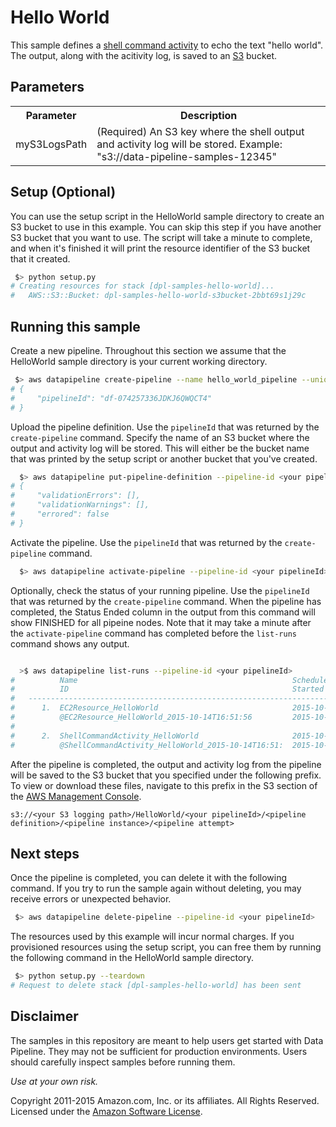 # Hello World

This sample defines a [shell command activity](http://docs.aws.amazon.com/datapipeline/latest/DeveloperGuide/dp-object-shellcommandactivity.html) to echo the text "hello world". The output, along with
the acitivity log, is saved to an [S3](https://aws.amazon.com/s3/) bucket.

## Parameters

<table>
<tr><th>Parameter</th><th>Description</th></tr>
<tr>
<td>myS3LogsPath</td>
<td>
(Required) An S3 key where the shell output and activity log will be stored. Example: "s3://data-pipeline-samples-12345"
</td>
</tr>
</table>

## Setup (Optional)

You can use the setup script in the HelloWorld sample directory to create an S3 bucket to use in
this example. You can skip this step if you have another S3 bucket that you want to use. The script
will take a minute to complete, and when it's finished it will print the resource identifier of the
S3 bucket that it created.

```sh
 $> python setup.py
# Creating resources for stack [dpl-samples-hello-world]...
#   AWS::S3::Bucket: dpl-samples-hello-world-s3bucket-2bbt69s1j29c
```

## Running this sample

Create a new pipeline. Throughout this section we assume that the HelloWorld sample directory is
your current working directory.

```sh
 $> aws datapipeline create-pipeline --name hello_world_pipeline --unique-id hello_world_pipeline 
# {
#     "pipelineId": "df-074257336JDKJ6QWQCT4"
# }
```

Upload the pipeline definition. Use the `pipelineId` that was returned by the `create-pipeline`
command. Specify the name of an S3 bucket where the output and activity log will be stored. This
will either be the bucket name that was printed by the setup script or another bucket that you've
created.


```sh
  $> aws datapipeline put-pipeline-definition --pipeline-id <your pipelineId> --pipeline-definition file://helloworld.json --parameter-values myS3LogsPath="s3://<your s3 logging path>"
# {
#     "validationErrors": [],
#     "validationWarnings": [],
#     "errored": false
# }
```

Activate the pipeline. Use the `pipelineId` that was returned by the `create-pipeline` command.

```sh
  $> aws datapipeline activate-pipeline --pipeline-id <your pipelineId>
```

Optionally, check the status of your running pipeline. Use the `pipelineId` that was returned by the
`create-pipeline` command. When the pipeline has completed, the Status Ended column in the output
from this command will show FINISHED for all pipeine nodes. Note that it may take a minute after the
`activate-pipeline` command has completed before the `list-runs` command shows any output.

```sh

  >$ aws datapipeline list-runs --pipeline-id <your pipelineId>
#          Name                                                Scheduled Start      Status                 
#          ID                                                  Started              Ended              
#   ---------------------------------------------------------------------------------------------------
#      1.  EC2Resource_HelloWorld                              2015-10-14T16:51:56  RUNNING                
#          @EC2Resource_HelloWorld_2015-10-14T16:51:56         2015-10-14T16:51:59                     
#   
#      2.  ShellCommandActivity_HelloWorld                     2015-10-14T16:51:56  WAITING_FOR_RUNNER     
#          @ShellCommandActivity_HelloWorld_2015-10-14T16:51:  2015-10-14T16:51:59   

```

After the pipeline is completed, the output and activity log from the pipeline will be saved to the S3 bucket that you
specified under the following prefix. To view or download these files, navigate to this prefix in
the S3 section of the [AWS Management Console](https://aws.amazon.com/console/).

    s3://<your S3 logging path>/HelloWorld/<your pipelineId>/<pipeline definition>/<pipeline instance>/<pipeline attempt>

## Next steps

Once the pipeline is completed, you can delete it with the following command. If you try to run the
sample again without deleting, you may receive errors or unexpected behavior.

```sh
 $> aws datapipeline delete-pipeline --pipeline-id <your pipelineId>
```

The resources used by this example will incur normal charges. If you provisioned resources using the
setup script, you can free them by running the following command in the HelloWorld sample directory.

```sh
 $> python setup.py --teardown
# Request to delete stack [dpl-samples-hello-world] has been sent
```


## Disclaimer

The samples in this repository are meant to help users get started with Data Pipeline. They may not
be sufficient for production environments. Users should carefully inspect samples before running
them.

*Use at your own risk.*

Copyright 2011-2015 Amazon.com, Inc. or its affiliates. All Rights Reserved. Licensed under the
[Amazon Software License](http://aws.amazon.com/asl/).

